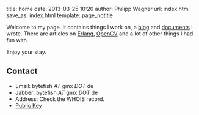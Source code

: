 title: home
date: 2013-03-25 10:20
author: Philipp Wagner
url: index.html
save_as: index.html
template: page_notitle

Welcome to my page. It contains things I work on, a [blog](blog) and [documents](documents) I wrote. There are articles on [Erlang](/tag/erlang), [OpenCV](/tag/opencv) and a lot of other things I had fun with.

Enjoy your stay.

## Contact ##

* Email: bytefish *AT* gmx *DOT* de
* Jabber: bytefish *AT* gmx *DOT* de
* Address: Check the WHOIS record.
* <a href="static/philipp_wagner.asc.gz" class="mediafile gz">Public Key</a>
